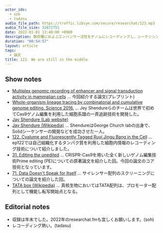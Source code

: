 ```yaml
---
actor_ids:
  - soh
  - tadasu
audio_file_path: https://traffic.libsyn.com/secure/researchat/123.mp3
audio_file_size: 32872751
date: 2022-01-01 13:40:00 +0900
description: 数百種におよぶエンハンサー活性をゲノムにレコーディングし、シーケンシングによって一斉に読み出すテクノロジーについての論文を読みました。
duration: "00:54:57"
layout: article
tags:
  - 論文
title: 123. We are still in the middle
---
```


## Show notes
- [Multiplex genomic recording of enhancer and signal transduction activity in mammalian cells](https://www.biorxiv.org/content/10.1101/2021.11.05.467434v1) ... 今回紹介する論文(プレプリント)
- [Whole-organism lineage tracing by combinatorial and cumulative genome editing. Science 2016.](https://pubmed.ncbi.nlm.nih.gov/27229144/) ... Jey Shendureらのチームは世界で初めてCas9ゲノム編集を利用した細胞系譜の一斉追跡技術を開発した。
- [Jay Shendure (Lab website)](https://shendure-web.gs.washington.edu/)
- [Jay Shendure (Wikipedia)](https://en.wikipedia.org/wiki/Jay_Shendure) ... ShendureはGeorge Church labの出身で、Solidシーケンサーの開発などを成功させた一人。
- [122. Cyalume and Fluorescently Tagged Ruyi Jingu Bang in the Cell](https://researchat.fm/episode/122) ... ep122では自己組織化するタンパク質を利用した細胞内情報のレコーディング技術について紹介しました。
- [31. Editing the unedited](https://researchat.fm/episode/31) ... CRISPR-Cas9を用いた全く新しいゲノム編集技術Prime editing (PE)についての原著論文を紹介した回。今回の論文のコア技術となっています。
- [71. Data Doesn't Speak for Itself](https://researchat.fm/episode/71) ... サイレンサー配列のスクリーニングについての論文を紹介した回。
- [TATA box (Wikipedia)](https://en.wikipedia.org/wiki/TATA_box) ... 真核生物においてはTATA配列は、プロモーター配列として機能し転写開始点となる。
 
## Editorial notes
- 収録は年末でした。2022年のresearchat.fmも宜しくお願いします。(soh)
- レコーディング熱い。(tadasu)
